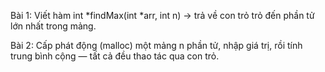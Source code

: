 Bài 1:
Viết hàm int *findMax(int *arr, int n)
→ trả về con trỏ trỏ đến phần tử lớn nhất trong mảng.

Bài 2:
Cấp phát động (malloc) một mảng n phần tử, nhập giá trị, rồi tính trung bình cộng — tất cả đều thao tác qua con trỏ.
